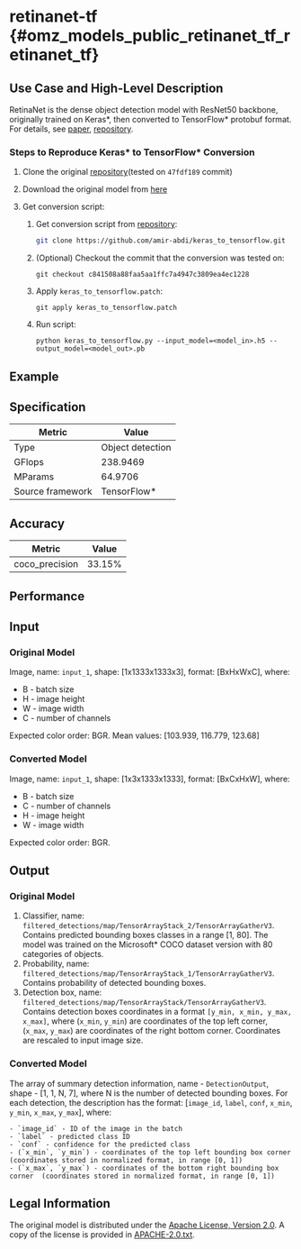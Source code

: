 # retinanet-tf {#omz_models_public_retinanet_tf_retinanet_tf}

## Use Case and High-Level Description

RetinaNet is the dense object detection model with ResNet50 backbone, originally trained on Keras\*, then
converted to TensorFlow\* protobuf format. For details, see [paper](https://arxiv.org/abs/1708.02002),
[repository](https://github.com/fizyr/keras-retinanet).

### Steps to Reproduce Keras\* to TensorFlow\* Conversion

1. Clone the original [repository](https://github.com/fizyr/keras-retinanet)(tested on `47fdf189` commit)
2. Download the original model from [here](https://github.com/fizyr/keras-retinanet/releases/download/0.5.1/resnet50_coco_best_v2.1.0.h5)
4. Get conversion script:

    1. Get conversion script from [repository](https://github.com/amir-abdi/keras_to_tensorflow):
        ```sh
        git clone https://github.com/amir-abdi/keras_to_tensorflow.git
        ```
    1. (Optional) Checkout the commit that the conversion was tested on:
        ```
        git checkout c841508a88faa5aa1ffc7a4947c3809ea4ec1228
        ```
    1. Apply `keras_to_tensorflow.patch`:
        ```
        git apply keras_to_tensorflow.patch
        ```
    1. Run script:
        ```
        python keras_to_tensorflow.py --input_model=<model_in>.h5 --output_model=<model_out>.pb
        ```

## Example

## Specification

| Metric                          | Value                                     |
|---------------------------------|-------------------------------------------|
| Type                            | Object detection                          |
| GFlops                          | 238.9469                                  |
| MParams                         | 64.9706                                   |
| Source framework                | TensorFlow\*                              |

## Accuracy

| Metric | Value |
| ------ | ----- |
| coco_precision | 33.15%|

## Performance

## Input

### Original Model

Image, name: `input_1`, shape: [1x1333x1333x3], format: [BxHxWxC], where:

- B - batch size
- H - image height
- W - image width
- C - number of channels

Expected color order: BGR.
Mean values: [103.939, 116.779, 123.68]

### Converted Model

Image, name: `input_1`, shape: [1x3x1333x1333], format: [BxCxHxW], where:

- B - batch size
- C - number of channels
- H - image height
- W - image width

Expected color order: BGR.

## Output

### Original Model

1. Classifier, name: `filtered_detections/map/TensorArrayStack_2/TensorArrayGatherV3`. Contains predicted bounding boxes classes in a range [1, 80]. The model was trained on the Microsoft\* COCO dataset version with 80 categories of objects.
2. Probability, name: `filtered_detections/map/TensorArrayStack_1/TensorArrayGatherV3`. Contains probability of detected bounding boxes.
3. Detection box, name: `filtered_detections/map/TensorArrayStack/TensorArrayGatherV3`. Contains detection boxes coordinates in a format `[y_min, x_min, y_max, x_max]`, where (`x_min`, `y_min`)  are coordinates of the top left corner, (`x_max`, `y_max`) are coordinates of the right bottom corner. Coordinates are rescaled to input image size.

### Converted Model

The array of summary detection information, name - `DetectionOutput`, shape - [1, 1, N, 7], where N is the number of detected
bounding boxes. For each detection, the description has the format:
[`image_id`, `label`, `conf`, `x_min`, `y_min`, `x_max`, `y_max`],
    where:

    - `image_id` - ID of the image in the batch
    - `label` - predicted class ID
    - `conf` - confidence for the predicted class
    - (`x_min`, `y_min`) - coordinates of the top left bounding box corner (coordinates stored in normalized format, in range [0, 1])
    - (`x_max`, `y_max`) - coordinates of the bottom right bounding box corner  (coordinates stored in normalized format, in range [0, 1])

## Legal Information

The original model is distributed under the
[Apache License, Version 2.0](https://raw.githubusercontent.com/fizyr/keras-retinanet/master/LICENSE).
A copy of the license is provided in [APACHE-2.0.txt](../licenses/APACHE-2.0.txt).
